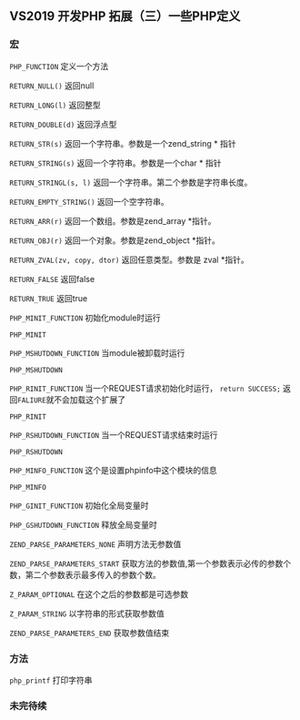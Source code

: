 ## VS2019 开发PHP 拓展（三）一些PHP定义

### 宏

`PHP_FUNCTION` 定义一个方法

`RETURN_NULL()` 返回null

`RETURN_LONG(l)` 返回整型

`RETURN_DOUBLE(d)` 返回浮点型

`RETURN_STR(s)` 返回一个字符串。参数是一个zend_string * 指针

`RETURN_STRING(s)` 返回一个字符串。参数是一个char * 指针

`RETURN_STRINGL(s, l)` 返回一个字符串。第二个参数是字符串长度。

`RETURN_EMPTY_STRING()` 返回一个空字符串。

`RETURN_ARR(r)` 返回一个数组。参数是zend_array *指针。

`RETURN_OBJ(r)` 返回一个对象。参数是zend_object *指针。

`RETURN_ZVAL(zv, copy, dtor)` 返回任意类型。参数是 zval *指针。

`RETURN_FALSE` 返回false

`RETURN_TRUE` 返回true

`PHP_MINIT_FUNCTION`	初始化module时运行

`PHP_MINIT`

`PHP_MSHUTDOWN_FUNCTION`	当module被卸载时运行

`PHP_MSHUTDOWN`

`PHP_RINIT_FUNCTION`	当一个REQUEST请求初始化时运行， `return SUCCESS;`  返回`FALIURE`就不会加载这个扩展了

`PHP_RINIT`

`PHP_RSHUTDOWN_FUNCTION`	当一个REQUEST请求结束时运行

`PHP_RSHUTDOWN`

`PHP_MINFO_FUNCTION`	这个是设置phpinfo中这个模块的信息

`PHP_MINFO`

`PHP_GINIT_FUNCTION`	初始化全局变量时

`PHP_GSHUTDOWN_FUNCTION`	释放全局变量时


`ZEND_PARSE_PARAMETERS_NONE` 声明方法无参数值

`ZEND_PARSE_PARAMETERS_START`  获取方法的参数值,第一个参数表示必传的参数个数，第二个参数表示最多传入的参数个数。

`Z_PARAM_OPTIONAL` 在这个之后的参数都是可选参数

`Z_PARAM_STRING` 以字符串的形式获取参数值

`ZEND_PARSE_PARAMETERS_END`  获取参数值结束



### 方法

`php_printf` 打印字符串


### 未完待续

